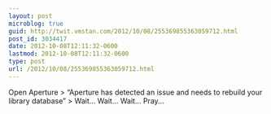 ```yaml
---
layout: post
microblog: true
guid: http://twit.vmstan.com/2012/10/08/255369855363059712.html
post_id: 3034417
date: 2012-10-08T12:11:32-0600
lastmod: 2012-10-08T12:11:32-0600
type: post
url: /2012/10/08/255369855363059712.html
---
```

Open Aperture &gt; “Aperture has detected an issue and needs to rebuild your library database” &gt; Wait… Wait… Wait… Pray...
